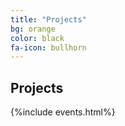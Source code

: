 ```yaml
---
title: "Projects"
bg: orange
color: black
fa-icon: bullhorn
---
```


## Projects

{%include events.html%}


